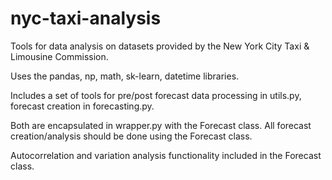 # nyc-taxi-analysis

Tools for data analysis on datasets provided by the New York City Taxi & Limousine Commission.

Uses the pandas, np, math, sk-learn, datetime libraries.

Includes a set of tools for pre/post forecast data processing in utils.py, forecast creation in forecasting.py.

Both are encapsulated in wrapper.py with the Forecast class. All forecast creation/analysis should be done using the Forecast class.

Autocorrelation and variation analysis functionality included in the Forecast class.